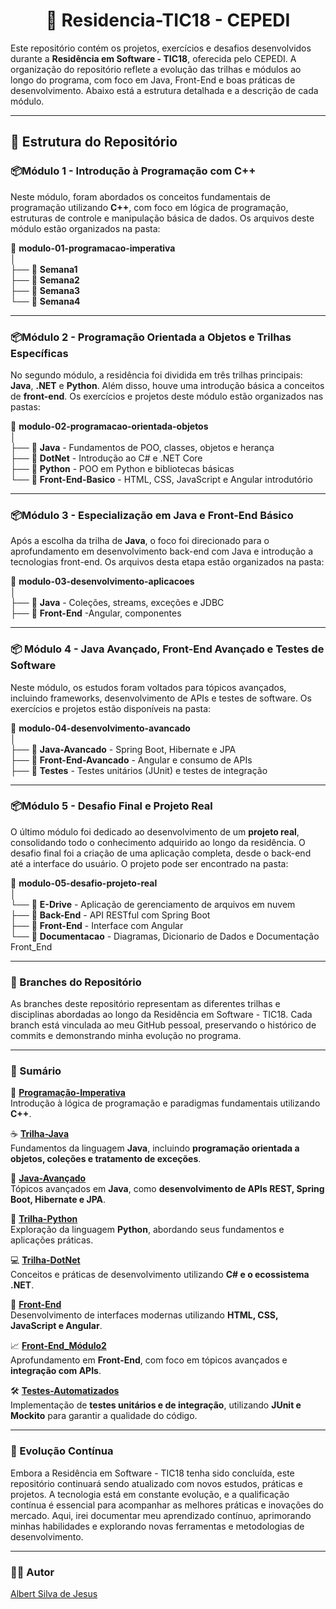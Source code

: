 <h1 align="center">🏫 Residencia-TIC18 - CEPEDI</h1>

Este repositório contém os projetos, exercícios e desafios desenvolvidos durante a **Residência em Software - TIC18**, oferecida pelo CEPEDI. A organização do repositório reflete a evolução das trilhas e módulos ao longo do programa, com foco em Java, Front-End e boas práticas de desenvolvimento. Abaixo está a estrutura detalhada e a descrição de cada módulo.

---

## 📂 Estrutura do Repositório

### **📦Módulo 1 - Introdução à Programação com C++**
Neste módulo, foram abordados os conceitos fundamentais de programação utilizando **C++**, com foco em lógica de programação, estruturas de controle e manipulação básica de dados. Os arquivos deste módulo estão organizados na pasta:

📁 **modulo-01-programacao-imperativa**  
│  
├── 📁 **Semana1**  
├── 📁 **Semana2**    
├── 📁 **Semana3**   
└── 📁 **Semana4**  

---

### **📦Módulo 2 - Programação Orientada a Objetos e Trilhas Específicas**
No segundo módulo, a residência foi dividida em três trilhas principais: **Java**, **.NET** e **Python**. Além disso, houve uma introdução básica a conceitos de **front-end**. Os exercícios e projetos deste módulo estão organizados nas pastas:

📁 **modulo-02-programacao-orientada-objetos**  
│  
├── 📁 **Java** - Fundamentos de POO, classes, objetos e herança  
├── 📁 **DotNet** - Introdução ao C# e .NET Core  
├── 📁 **Python** - POO em Python e bibliotecas básicas  
└── 📁 **Front-End-Basico** - HTML, CSS, JavaScript e Angular introdutório 

---

### **📦Módulo 3 - Especialização em Java e Front-End Básico**
Após a escolha da trilha de **Java**, o foco foi direcionado para o aprofundamento em desenvolvimento back-end com Java e introdução a tecnologias front-end. Os arquivos desta etapa estão organizados na pasta:

📁 **modulo-03-desenvolvimento-aplicacoes**  
│  
├── 📁 **Java** - Coleções, streams, exceções e JDBC  
├── 📁 **Front-End** -Angular, componentes  

---

### 📦 **Módulo 4 - Java Avançado, Front-End Avançado e Testes de Software**
Neste módulo, os estudos foram voltados para tópicos avançados, incluindo frameworks, desenvolvimento de APIs e testes de software. Os exercícios e projetos estão disponíveis na pasta:

📁 **modulo-04-desenvolvimento-avancado**  
│  
├── 📁 **Java-Avancado** - Spring Boot, Hibernate e JPA  
├── 📁 **Front-End-Avancado** - Angular e consumo de APIs  
├── 📁 **Testes** - Testes unitários (JUnit) e testes de integração   

---

### **📦Módulo 5 - Desafio Final e Projeto Real**
O último módulo foi dedicado ao desenvolvimento de um **projeto real**, consolidando todo o conhecimento adquirido ao longo da residência. O desafio final foi a criação de uma aplicação completa, desde o back-end até a interface do usuário. O projeto pode ser encontrado na pasta:

📁 **modulo-05-desafio-projeto-real**  
│  
└── 📁 **E-Drive** - Aplicação de gerenciamento de arquivos em nuvem  
    ├── 📁 **Back-End** - API RESTful com Spring Boot  
    ├── 📁 **Front-End** - Interface com Angular  
    └── 📁 **Documentacao** - Diagramas, Dicionario de Dados e Documentação Front_End 

---

### 🔀 Branches do Repositório
As branches deste repositório representam as diferentes trilhas e disciplinas abordadas ao longo da Residência em Software - TIC18. Cada branch está vinculada ao meu GitHub pessoal, preservando o histórico de commits e demonstrando minha evolução no programa.

---

### 📖 Sumário  

🔹 **[Programação-Imperativa](https://github.com/residencia18/240004-albert-silva-de-jesus/tree/Programacao-Imperativa)**  
Introdução à lógica de programação e paradigmas fundamentais utilizando **C++**.  

☕ **[Trilha-Java](https://github.com/residencia18/240004-albert-silva-de-jesus/tree/Trilha-Java)**  
Fundamentos da linguagem **Java**, incluindo **programação orientada a objetos, coleções e tratamento de exceções**.  

🚀 **[Java-Avançado](https://github.com/residencia18/240004-albert-silva-de-jesus/tree/Java-Avancado)**  
Tópicos avançados em **Java**, como **desenvolvimento de APIs REST, Spring Boot, Hibernate e JPA**.  

🐍 **[Trilha-Python](https://github.com/residencia18/240004-albert-silva-de-jesus/tree/Trilha-Python)**  
Exploração da linguagem **Python**, abordando seus fundamentos e aplicações práticas.  

💻 **[Trilha-DotNet](https://github.com/residencia18/240004-albert-silva-de-jesus/tree/Trilha-DotNet)**  
Conceitos e práticas de desenvolvimento utilizando **C# e o ecossistema .NET**.  

🎨 **[Front-End](https://github.com/residencia18/240004-albert-silva-de-jesus/tree/Front-End)**  
Desenvolvimento de interfaces modernas utilizando **HTML, CSS, JavaScript e Angular**.  

📈 **[Front-End_Módulo2](https://github.com/residencia18/240004-albert-silva-de-jesus/tree/Front-End_modulo2)**  
Aprofundamento em **Front-End**, com foco em tópicos avançados e **integração com APIs**.  

🛠️ **[Testes-Automatizados](https://github.com/residencia18/240004-albert-silva-de-jesus/tree/Testes-Automatizados)**  
Implementação de **testes unitários e de integração**, utilizando **JUnit e Mockito** para garantir a qualidade do código.

---

### 🚀 Evolução Contínua
Embora a Residência em Software - TIC18 tenha sido concluída, este repositório continuará sendo atualizado com novos estudos, práticas e projetos. A tecnologia está em constante evolução, e a qualificação contínua é essencial para acompanhar as melhores práticas e inovações do mercado. Aqui, irei documentar meu aprendizado contínuo, aprimorando minhas habilidades e explorando novas ferramentas e metodologias de desenvolvimento.

---

### 👨‍💻 Autor
[Albert Silva de Jesus](https://github.com/Albertinesilva)
